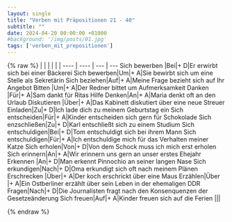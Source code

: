 ```yaml
---
layout: single
title: "Verben mit Präpositionen 21 - 40"
subtitle: ""
date: 2024-04-20 00:00:00 +01000
#background: '/img/posts/01.jpg'
tags: ['verben_mit_prepositionen']
---
```


{% raw %}
| | | | |
| ---- | ---- | --- | --- 
Sich bewerben |Bei|+ D|Er erwirbt sich bei einer Bäckerei
Sich bewerben|Um|+ A|Sie bewirbt sich um eine Stelle als Sekretärin
Sich beziehen|Auf|+ A|Meine Frage bezieht sich auf Ihr Angebot
Bitten |Um|+ A|Der Redner bittet um Aufmerksamkeit
Danken |Für|+ A|Sam dankt für Ritas Hilfe
Denken|An|+ A|Maria denkt oft an den Urlaub
Diskutieren |Über|+ A|Das Kabinett diskutiert über eine neue Streuer
Einladen|Zu|+ D|Ich lade dich zu meinem Geburtstag ein
Sich entscheiden|Für|+ A|Kinder entscheiden sich gern für Schokolade
Sich enzschließen|Zu|+ D|Karl entschließt sich zu einem Studium
Sich entschuldigen|Bei|+ D|Tom entschuldigt sich bei ihrem Mann
Sich entschuldigen|Für|+ A|Ich entschuldige mich für das Verhalten meiner Katze
Sich erholen|Von|+ D|Von dem Schock muss ich mich erst erholen
Sich erinnern|An|+ A|Wir erinnern uns gern an unser erstes Ehejahr
Erkennen |An|+ D|Man erkennt Pinnochio an seiner langen Nase
Sich erkundigen|Nach|+ D|Oma erkundigt sich oft nach meinem Plänen
Erschrecken |Über|+ A|Der koch erschrickt über eine Maus
Erzählen|Über |+ A|Ein Ostberliner erzählt über sein Leben in der ehemaligen DDR 
Fragen|Nach|+ D|Die Journalisten fragt nach den Konsenquenzen der Gesetzeänderung
Sich freuen|Auf|+ A|Kinder freuen sich auf die Ferien
|||

			


{% endraw %}

